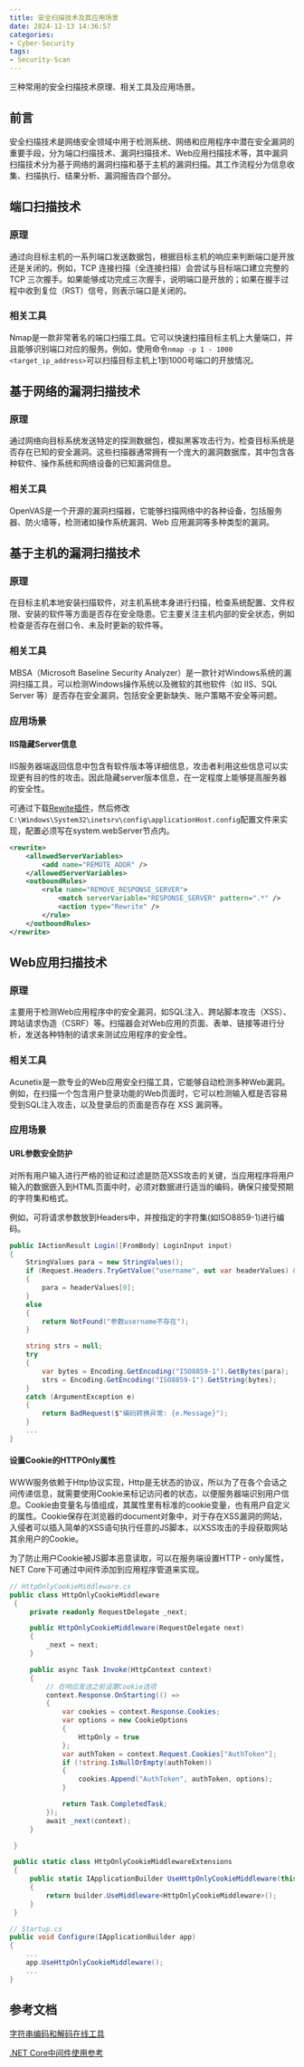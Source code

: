```yaml
---
title: 安全扫描技术及其应用场景
date: 2024-12-13 14:36:57
categories:
- Cyber-Security
tags:
- Security-Scan
---
```


三种常用的安全扫描技术原理、相关工具及应用场景。

<!--more-->

## 前言

安全扫描技术是网络安全领域中用于检测系统、网络和应用程序中潜在安全漏洞的重要手段，分为端口扫描技术、漏洞扫描技术、Web应用扫描技术等，其中漏洞扫描技术分为基于网络的漏洞扫描和基于主机的漏洞扫描。其工作流程分为信息收集、扫描执行、结果分析、漏洞报告四个部分。

## 端口扫描技术

### 原理

通过向目标主机的一系列端口发送数据包，根据目标主机的响应来判断端口是开放还是关闭的。例如，TCP 连接扫描（全连接扫描）会尝试与目标端口建立完整的 TCP 三次握手。如果能够成功完成三次握手，说明端口是开放的；如果在握手过程中收到复位（RST）信号，则表示端口是关闭的。

### 相关工具

Nmap是一款非常著名的端口扫描工具。它可以快速扫描目标主机上大量端口，并且能够识别端口对应的服务。例如，使用命令`nmap -p 1 - 1000 <target_ip_address>`可以扫描目标主机上1到1000号端口的开放情况。

## 基于网络的漏洞扫描技术

### 原理

通过网络向目标系统发送特定的探测数据包，模拟黑客攻击行为，检查目标系统是否存在已知的安全漏洞。这些扫描器通常拥有一个庞大的漏洞数据库，其中包含各种软件、操作系统和网络设备的已知漏洞信息。

### 相关工具

OpenVAS是一个开源的漏洞扫描器，它能够扫描网络中的各种设备，包括服务器、防火墙等，检测诸如操作系统漏洞、Web 应用漏洞等多种类型的漏洞。

## 基于主机的漏洞扫描技术

### 原理

在目标主机本地安装扫描软件，对主机系统本身进行扫描，检查系统配置、文件权限、安装的软件等方面是否存在安全隐患。它主要关注主机内部的安全状态，例如检查是否存在弱口令、未及时更新的软件等。

### 相关工具

MBSA（Microsoft Baseline Security Analyzer）是一款针对Windows系统的漏洞扫描工具，可以检测Windows操作系统以及微软的其他软件（如 IIS、SQL Server 等）是否存在安全漏洞，包括安全更新缺失、账户策略不安全等问题。

### 应用场景

#### IIS隐藏Server信息

IIS服务器端返回信息中包含有软件版本等详细信息，攻击者利用这些信息可以实现更有目的性的攻击。因此隐藏server版本信息，在一定程度上能够提高服务器的安全性。

可通过下载[Rewite插件](https://www.iis.net/downloads/microsoft/url-rewrite)，然后修改`C:\Windows\System32\inetsrv\config\applicationHost.config`配置文件来实现，配置必须写在system.webServer节点内。

```xml
<rewrite>
    <allowedServerVariables>
        <add name="REMOTE_ADDR" />
    </allowedServerVariables>            
    <outboundRules>
        <rule name="REMOVE_RESPONSE_SERVER">
            <match serverVariable="RESPONSE_SERVER" pattern=".*" />
            <action type="Rewrite" />
        </rule>
    </outboundRules>
</rewrite>
```

## Web应用扫描技术

### 原理

主要用于检测Web应用程序中的安全漏洞，如SQL注入、跨站脚本攻击（XSS）、跨站请求伪造（CSRF）等。扫描器会对Web应用的页面、表单、链接等进行分析，发送各种特制的请求来测试应用程序的安全性。

### 相关工具

Acunetix是一款专业的Web应用安全扫描工具，它能够自动检测多种Web漏洞。例如，在扫描一个包含用户登录功能的Web页面时，它可以检测输入框是否容易受到SQL注入攻击，以及登录后的页面是否存在 XSS 漏洞等。

### 应用场景

#### URL参数安全防护

对所有用户输入进行严格的验证和过滤是防范XSS攻击的关键，当应用程序将用户输入的数据嵌入到HTML页面中时，必须对数据进行适当的编码，确保只接受预期的字符集和格式。

例如，可将请求参数放到Headers中，并按指定的字符集(如ISO8859-1)进行编码。

```c#
public IActionResult Login([FromBody] LoginInput input)
{
    StringValues para = new StringValues();
    if (Request.Headers.TryGetValue("username", out var headerValues) && headerValues.Count > 0)
    {
        para = headerValues[0];
    }
    else
    {
        return NotFound("参数username不存在");
    }

    string strs = null;
    try
    {
        var bytes = Encoding.GetEncoding("ISO8859-1").GetBytes(para);
        strs = Encoding.GetEncoding("ISO8859-1").GetString(bytes);
    }
    catch (ArgumentException e)
    {
        return BadRequest($"编码转换异常: {e.Message}");
    }
    ...
}
```

#### 设置Cookie的HTTPOnly属性

WWW服务依赖于Http协议实现，Http是无状态的协议，所以为了在各个会话之间传递信息，就需要使用Cookie来标记访问者的状态，以便服务器端识别用户信息。Cookie由变量名与值组成，其属性里有标准的cookie变量，也有用户自定义的属性。Cookie保存在浏览器的document对象中，对于存在XSS漏洞的网站，入侵者可以插入简单的XSS语句执行任意的JS脚本，以XSS攻击的手段获取网站其余用户的Cookie。

为了防止用户Cookie被JS脚本恶意读取，可以在服务端设置HTTP - only属性，NET Core下可通过中间件添加到应用程序管道来实现。


```c#
// HttpOnlyCookieMiddleware.cs
public class HttpOnlyCookieMiddleware
 {
     private readonly RequestDelegate _next;

     public HttpOnlyCookieMiddleware(RequestDelegate next)
     {
         _next = next;
     }

     public async Task Invoke(HttpContext context)
     {
         // 在响应发送之前设置Cookie选项
         context.Response.OnStarting(() =>
         {
             var cookies = context.Response.Cookies;
             var options = new CookieOptions
             {
                 HttpOnly = true
             };
             var authToken = context.Request.Cookies["AuthToken"];
             if (!string.IsNullOrEmpty(authToken))
             {
                 cookies.Append("AuthToken", authToken, options);
             }

             return Task.CompletedTask;
         });
         await _next(context);
     }

 }

 public static class HttpOnlyCookieMiddlewareExtensions
 {
     public static IApplicationBuilder UseHttpOnlyCookieMiddleware(this IApplicationBuilder builder)
     {
         return builder.UseMiddleware<HttpOnlyCookieMiddleware>();
     }
 }

// Startup.cs
public void Configure(IApplicationBuilder app)
{
    ...
    app.UseHttpOnlyCookieMiddleware();
    ...
}
```

## 参考文档

[字符串编码和解码在线工具](https://www.toolhelper.cn/EncodeDecode/EncodeDecode)

[.NET Core中间件使用参考](https://learn.microsoft.com/zh-cn/aspnet/core/migration/http-modules)